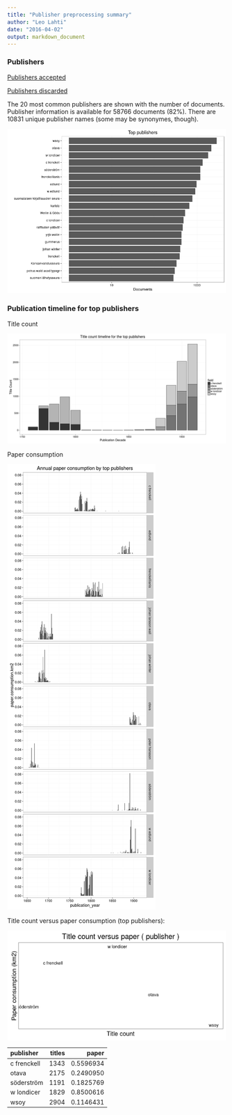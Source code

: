 ```yaml
---
title: "Publisher preprocessing summary"
author: "Leo Lahti"
date: "2016-04-02"
output: markdown_document
---
```



### Publishers

[Publishers accepted](output.tables/publisher_accepted.csv)

[Publishers discarded](output.tables/publisher_discarded.csv)



The 20 most common publishers are shown with the number of documents. Publisher information is available for 58766 documents (82%). There are 10831 unique publisher names (some may be synonymes, though).


![plot of chunk summarypublisher2](figure/summarypublisher2-1.png)

### Publication timeline for top publishers

Title count

![plot of chunk summaryTop10pubtimeline](figure/summaryTop10pubtimeline-1.png)

Paper consumption

![plot of chunk summaryTop10publisherstimelinepaper](figure/summaryTop10publisherstimelinepaper-1.png)



Title count versus paper consumption (top publishers):

![plot of chunk publishertitlespapers](figure/publishertitlespapers-1.png)

|publisher   | titles|     paper|
|:-----------|------:|---------:|
|c frenckell |   1343| 0.5596934|
|otava       |   2175| 0.2490950|
|söderström  |   1191| 0.1825769|
|w londicer  |   1829| 0.8500616|
|wsoy        |   2904| 0.1146431|
